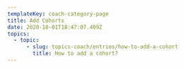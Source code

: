 ```yaml
---
templateKey: coach-category-page
title: Add Cohorts
date: 2020-10-01T18:47:07.409Z
topics:
  - topic:
      - slug: topics-coach/entries/how-to-add-a-cohort
        title: How to add a cohort?
---
```


